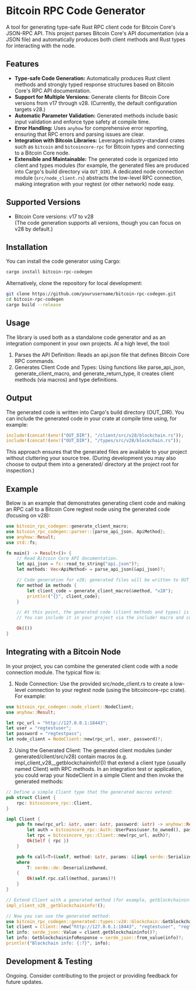 # Bitcoin RPC Code Generator

A tool for generating type-safe Rust RPC client code for Bitcoin Core's JSON-RPC API. This project parses Bitcoin Core's API documentation (via a JSON file) and automatically produces both client methods and Rust types for interacting with the node.

## Features

- **Type-safe Code Generation:** Automatically produces Rust client methods and strongly typed response structures based on Bitcoin Core's RPC API documentation.
- **Support for Multiple Versions:** Generate clients for Bitcoin Core versions from v17 through v28. (Currently, the default configuration targets v28.)
- **Automatic Parameter Validation:** Generated methods include basic input validation and enforce type safety at compile time.
- **Error Handling:** Uses `anyhow` for comprehensive error reporting, ensuring that RPC errors and parsing issues are clear.
- **Integration with Bitcoin Libraries:** Leverages industry-standard crates such as `bitcoin` and `bitcoincore-rpc` for Bitcoin types and connecting to a Bitcoin Core node.
- **Extensible and Maintainable:** The generated code is organized into client and types modules (for example, the generated files are produced into Cargo's build directory via `OUT_DIR`). A dedicated node connection module (`src/node_client.rs`) abstracts the low-level RPC connection, making integration with your regtest (or other network) node easy.

## Supported Versions

- Bitcoin Core versions: v17 to v28  
  (The code generation supports all versions, though you can focus on v28 by default.)

## Installation

You can install the code generator using Cargo:

```bash
cargo install bitcoin-rpc-codegen
```

Alternatively, clone the repository for local development:

```bash
git clone https://github.com/yourusername/bitcoin-rpc-codegen.git
cd bitcoin-rpc-codegen
cargo build --release
```

## Usage

The library is used both as a standalone code generator and as an integration component in your own projects. At a high level, the tool:

1. Parses the API Definition: Reads an api.json file that defines Bitcoin Core RPC commands.
2. Generates Client Code and Types: Using functions like parse_api_json, generate_client_macro, and generate_return_type, it creates client methods (via macros) and type definitions.

## Output

The generated code is written into Cargo's build directory (OUT_DIR). You can include the generated code in your crate at compile time using, for example:

```rust
include!(concat!(env!("OUT_DIR"), "/client/src/v28/blockchain.rs"));
include!(concat!(env!("OUT_DIR"), "/types/src/v28/blockchain.rs"));
```

This approach ensures that the generated files are available to your project without cluttering your source tree. (During development you may also choose to output them into a generated/ directory at the project root for inspection.)

## Example

Below is an example that demonstrates generating client code and making an RPC call to a Bitcoin Core regtest node using the generated code (focusing on v28):

```rust
use bitcoin_rpc_codegen::generate_client_macro;
use bitcoin_rpc_codegen::parser::{parse_api_json, ApiMethod};
use anyhow::Result;
use std::fs;

fn main() -> Result<()> {
    // Read Bitcoin Core API documentation.
    let api_json = fs::read_to_string("api.json")?;
    let methods: Vec<ApiMethod> = parse_api_json(&api_json)?;

    // Code generation for v28; generated files will be written to OUT_DIR.
    for method in methods {
        let client_code = generate_client_macro(&method, "v28");
        println!("{}", client_code);
    }

    // At this point, the generated code (client methods and types) is available in your build output.
    // You can include it in your project via the include! macro and concat!(env!("OUT_DIR"), ...).

    Ok(())
}
```

## Integrating with a Bitcoin Node

In your project, you can combine the generated client code with a node connection module. The typical flow is:

1. Node Connection: Use the provided src/node_client.rs to create a low-level connection to your regtest node (using the bitcoincore-rpc crate). For example:

```rust
use bitcoin_rpc_codegen::node_client::NodeClient;
use anyhow::Result;

let rpc_url = "http://127.0.0.1:18443";
let user = "regtestuser";
let password = "regtestpass";
let node_client = NodeClient::new(rpc_url, user, password)?;
```

2. Using the Generated Client: The generated client modules (under generated/client/src/v28) contain macros (e.g. impl_client_v28\_\_getblockchaininfo!()) that extend a client type (usually named Client) with RPC methods. In an integration test or application, you could wrap your NodeClient in a simple Client and then invoke the generated methods:

```rust
// Define a simple Client type that the generated macros extend:
pub struct Client {
    rpc: bitcoincore_rpc::Client,
}

impl Client {
    pub fn new(rpc_url: &str, user: &str, password: &str) -> anyhow::Result<Self> {
        let auth = bitcoincore_rpc::Auth::UserPass(user.to_owned(), password.to_owned());
        let rpc = bitcoincore_rpc::Client::new(rpc_url, auth)?;
        Ok(Self { rpc })
    }

    pub fn call<T>(&self, method: &str, params: &[impl serde::Serialize]) -> anyhow::Result<T>
    where
        T: serde::de::DeserializeOwned,
    {
        Ok(self.rpc.call(method, params)?)
    }
}

// Extend Client with a generated method (for example, getblockchaininfo).
impl_client_v28__getblockchaininfo!();

// Now you can use the generated method:
use bitcoin_rpc_codegen::generated::types::v28::blockchain::GetblockchaininfoResponse;
let client = Client::new("http://127.0.0.1:18443", "regtestuser", "regtestpass")?;
let info: serde_json::Value = client.getblockchaininfo()?;
let info: GetblockchaininfoResponse = serde_json::from_value(info)?;
println!("Blockchain info: {:?}", info);
```

## Development & Testing

Ongoing. Consider contributing to the project or providing feedback for future updates.

